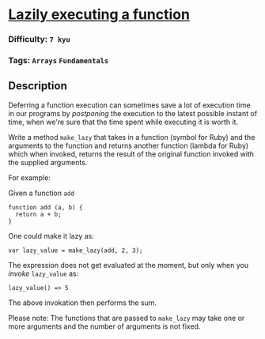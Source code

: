 # [Lazily executing a function](https://www.codewars.com/kata/5458d4d2cbae2a9438000389)

### Difficulty: `7 kyu`

### Tags: `Arrays` `Fundamentals`

## Description

Deferring a function execution can sometimes save a lot of execution time in our programs by *postponing* the execution to the latest possible instant of time, when we're sure that the time spent while executing it is worth it.

Write a method `make_lazy` that takes in a function (symbol for Ruby) and the arguments to the function and returns another function (lambda for Ruby) which when invoked, returns the result of the original function invoked with the supplied arguments.

For example:

Given a function `add`

```
function add (a, b) {
  return a + b;
}
```

One could make it lazy as:

```
var lazy_value = make_lazy(add, 2, 3);
```

The expression does not get evaluated at the moment, but only when you *invoke* `lazy_value` as:

```
lazy_value() => 5
```

The above invokation then performs the sum.

Please note: The functions that are passed to `make_lazy` may take one or more arguments and the number of arguments is not fixed.

